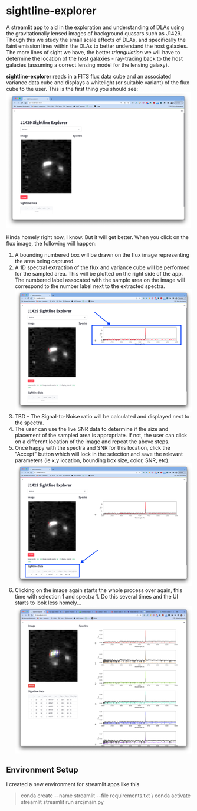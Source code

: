 # sightline-explorer

A streamlit app to aid in the exploration and understanding of DLAs using the gravitationally lensed images of background quasars such as J1429. Though this we study the small scale effects of DLAs, and specifically the faint emission lines within the DLAs to better understand the host galaxies. The more lines of sight we have, the better *triangulation* we will have to determine the location of the host galaxies - ray-tracing back to the host galaxies (assuming a correct lensing model for the lensing galaxy).

**sightline-explorer** reads in a FITS flux data cube and an associated variance data cube and displays a whitelight (or suitable variant) of the flux cube to the user. This is the first thing you should see:
<img src="./assets/sightline-explorer-initial.png" width="500" >

Kinda homely right now, I know. But it will get better. When you click on the flux image, the following will happen:

1) A bounding numbered box will be drawn on the flux image representing the area being captured.
2) A 1D spectral extraction of the flux and variance cube will be performed for the sampled area. This will be plotted on the right side of the app. The numbered label assocated with the sample area on the image will correspond to the number label next to the extracted spectra.
   <img src="./assets/sightline-explorer-selected.png" width="500" >
3) TBD - The Signal-to-Noise ratio will be calculated and displayed next to the spectra.
4) The user can use the live SNR data to determine if the size and placement of the sampled area is appropriate. If not, the user can click on a different location of the image and repeat the above steps.
5) Once happy with the spectra and SNR for this location, click the "Accept" button which will lock in the selection and save the relevant parameters (ie x,y location, bounding box size, color, SNR, etc). 
   <img src="./assets/sightline-explorer-accepted.png" width="500" >
6) Clicking on the image again starts the whole process over again, this time with selection 1 and spectra 1. Do this several times and the UI starts to look less homely...
   <img src="./assets/sightline-explorer.png" width="500" >



## Environment Setup

I created a new environment for streamlit apps like this

> conda create --name streamlit --file requirements.txt \\
> conda activate streamlit
> streamlit run src/main.py
